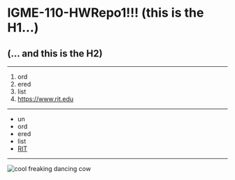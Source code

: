 # IGME-110-HWRepo1!!! (this is the H1...)
## (... and this is the H2)
---
1. ord
2. ered
3. list
4. https://www.rit.edu
---
- un
- ord
- ered
- list
- [RIT](https://www.rit.edu)
---
![cool freaking dancing cow](https://media.tenor.com/93btrHia1oMAAAAM/dancing-cow-cow.gif)
